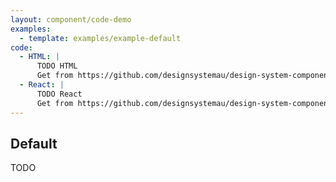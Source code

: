 ```yaml
---
layout: component/code-demo
examples: 
  - template: examples/example-default
code:
  - HTML: |
      TODO HTML
      Get from https://github.com/designsystemau/design-system-components
  - React: |
      TODO React
      Get from https://github.com/designsystemau/design-system-components
---
```

## Default

TODO
